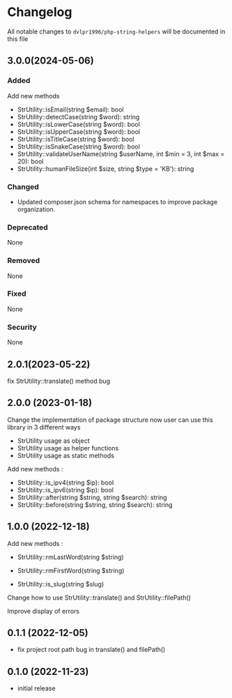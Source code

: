 # Changelog

All notable changes to `dvlpr1996/php-string-helpers` will be documented in this file

## 3.0.0(2024-05-06)

### Added
Add new methods

- StrUtility::isEmail(string $email): bool
- StrUtility::detectCase(string $word): string
- StrUtility::isLowerCase(string $word): bool
- StrUtility::isUpperCase(string $word): bool
- StrUtility::isTitleCase(string $word): bool
- StrUtility::isSnakeCase(string $word): bool
- StrUtility::validateUserName(string $userName, int $min = 3, int $max = 20): bool
- StrUtility::humanFileSize(int $size, string $type = 'KB'): string


### Changed
- Updated composer.json schema for namespaces to improve package organization.

### Deprecated
None

### Removed
None

### Fixed
None

### Security
None

## 2.0.1(2023-05-22)

fix StrUtility::translate() method bug

## 2.0.0 (2023-01-18)

Change the implementation of package structure now user can use this library in 3 different ways

- StrUtility usage as object
- StrUtility usage as helper functions
- StrUtility usage as static methods

Add new methods : 

- StrUtility::is_ipv4(string $ip): bool
- StrUtility::is_ipv6(string $ip): bool
- StrUtility::after(string $string, string $search): string
- StrUtility::before(string $string, string $search): string

## 1.0.0 (2022-12-18)

Add new methods : 

- StrUtility::rmLastWord(string $string)

- StrUtility::rmFirstWord(string $string)

- StrUtility::is_slug(string $slug)

Change how to use StrUtility::translate() and StrUtility::filePath()

Improve display of errors

## 0.1.1 (2022-12-05)

- fix project root path bug in translate() and filePath()

## 0.1.0 (2022-11-23)

- initial release
